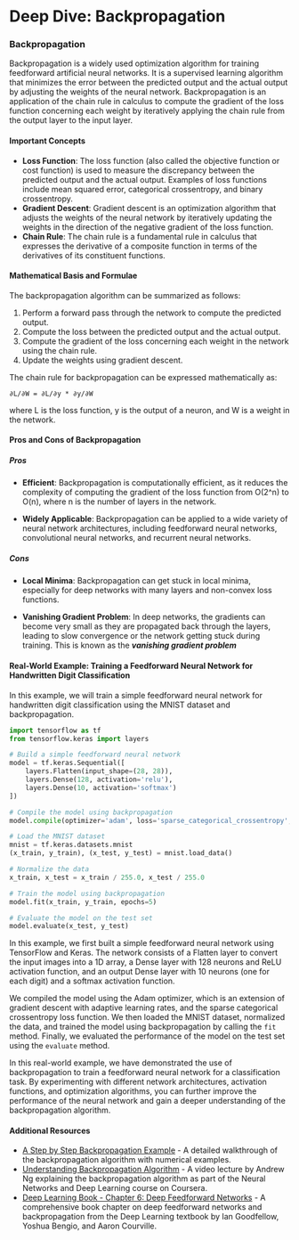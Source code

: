 # Deep Dive: Backpropagation

### Backpropagation

Backpropagation is a widely used optimization algorithm for training feedforward artificial neural networks. It is a supervised learning algorithm that minimizes the error between the predicted output and the actual output by adjusting the weights of the neural network. Backpropagation is an application of the chain rule in calculus to compute the gradient of the loss function concerning each weight by iteratively applying the chain rule from the output layer to the input layer.

#### Important Concepts

- **Loss Function**: The loss function (also called the objective function or cost function) is used to measure the discrepancy between the predicted output and the actual output. Examples of loss functions include mean squared error, categorical crossentropy, and binary crossentropy.
- **Gradient Descent**: Gradient descent is an optimization algorithm that adjusts the weights of the neural network by iteratively updating the weights in the direction of the negative gradient of the loss function.
- **Chain Rule**: The chain rule is a fundamental rule in calculus that expresses the derivative of a composite function in terms of the derivatives of its constituent functions.

#### Mathematical Basis and Formulae

The backpropagation algorithm can be summarized as follows:

1. Perform a forward pass through the network to compute the predicted output.
2. Compute the loss between the predicted output and the actual output.
3. Compute the gradient of the loss concerning each weight in the network using the chain rule.
4. Update the weights using gradient descent.

The chain rule for backpropagation can be expressed mathematically as:

`∂L/∂W = ∂L/∂y * ∂y/∂W`

where L is the loss function, y is the output of a neuron, and W is a weight in the network.

#### Pros and Cons of Backpropagation

##### Pros

- **Efficient**: Backpropagation is computationally efficient, as it reduces the complexity of computing the gradient of the loss function from O(2^n) to O(n), where n is the number of layers in the network.

- **Widely Applicable**: Backpropagation can be applied to a wide variety of neural network architectures, including feedforward neural networks, convolutional neural networks, and recurrent neural networks.

##### Cons

- **Local Minima**: Backpropagation can get stuck in local minima, especially for deep networks with many layers and non-convex loss functions.

- **Vanishing Gradient Problem**: In deep networks, the gradients can become very small as they are propagated back through the layers, leading to slow convergence or the network getting stuck during training. This is known as the ***vanishing gradient problem***

#### Real-World Example: Training a Feedforward Neural Network for Handwritten Digit Classification

In this example, we will train a simple feedforward neural network for handwritten digit classification using the MNIST dataset and backpropagation.

```python
import tensorflow as tf
from tensorflow.keras import layers

# Build a simple feedforward neural network
model = tf.keras.Sequential([
    layers.Flatten(input_shape=(28, 28)),
    layers.Dense(128, activation='relu'),
    layers.Dense(10, activation='softmax')
])

# Compile the model using backpropagation
model.compile(optimizer='adam', loss='sparse_categorical_crossentropy', metrics=['accuracy'])

# Load the MNIST dataset
mnist = tf.keras.datasets.mnist
(x_train, y_train), (x_test, y_test) = mnist.load_data()

# Normalize the data
x_train, x_test = x_train / 255.0, x_test / 255.0

# Train the model using backpropagation
model.fit(x_train, y_train, epochs=5)

# Evaluate the model on the test set
model.evaluate(x_test, y_test)
```

In this example, we first built a simple feedforward neural network using TensorFlow and Keras. The network consists of a Flatten layer to convert the input images into a 1D array, a Dense layer with 128 neurons and ReLU activation function, and an output Dense layer with 10 neurons (one for each digit) and a softmax activation function.

We compiled the model using the Adam optimizer, which is an extension of gradient descent with adaptive learning rates, and the sparse categorical crossentropy loss function. We then loaded the MNIST dataset, normalized the data, and trained the model using backpropagation by calling the `fit` method. Finally, we evaluated the performance of the model on the test set using the `evaluate` method.

In this real-world example, we have demonstrated the use of backpropagation to train a feedforward neural network for a classification task. By experimenting with different network architectures, activation functions, and optimization algorithms, you can further improve the performance of the neural network and gain a deeper understanding of the backpropagation algorithm.

#### Additional Resources

- [A Step by Step Backpropagation Example](https://mattmazur.com/2015/03/17/a-step-by-step-backpropagation-example/) - A detailed walkthrough of the backpropagation algorithm with numerical examples.
- [Understanding Backpropagation Algorithm](https://www.coursera.org/lecture/neural-networks-deep-learning/gradient-descent-for-neural-networks-7SaZV) - A video lecture by Andrew Ng explaining the backpropagation algorithm as part of the Neural Networks and Deep Learning course on Coursera.
- [Deep Learning Book - Chapter 6: Deep Feedforward Networks](https://www.deeplearningbook.org/contents/mlp.html) - A comprehensive book chapter on deep feedforward networks and backpropagation from the Deep Learning textbook by Ian Goodfellow, Yoshua Bengio, and Aaron Courville.
